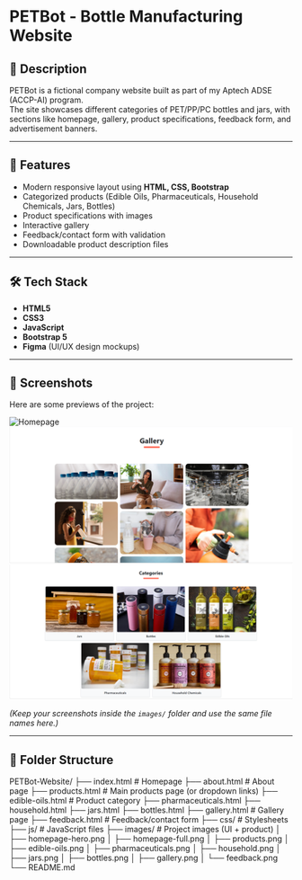 # PETBot - Bottle Manufacturing Website

## 📖 Description
PETBot is a fictional company website built as part of my Aptech ADSE (ACCP-AI) program.  
The site showcases different categories of PET/PP/PC bottles and jars, with sections like homepage, gallery, product specifications, feedback form, and advertisement banners.

---

## 🚀 Features
- Modern responsive layout using **HTML, CSS, Bootstrap**
- Categorized products (Edible Oils, Pharmaceuticals, Household Chemicals, Jars, Bottles)
- Product specifications with images
- Interactive gallery
- Feedback/contact form with validation
- Downloadable product description files

---

## 🛠️ Tech Stack
- **HTML5**
- **CSS3**
- **JavaScript**
- **Bootstrap 5**
- **Figma** (UI/UX design mockups)

---

## 📸 Screenshots
Here are some previews of the project:

![Homepage](images/homepage.png)  
![Gallery](images/gallery.png)  
![Products](images/products.png)  

*(Keep your screenshots inside the `images/` folder and use the same file names here.)*

---

## 📂 Folder Structure
PETBot-Website/
├── index.html          # Homepage
├── about.html          # About page
├── products.html       # Main products page (or dropdown links)
├── edible-oils.html    # Product category
├── pharmaceuticals.html
├── household.html
├── jars.html
├── bottles.html
├── gallery.html        # Gallery page
├── feedback.html       # Feedback/contact form
├── css/                # Stylesheets
├── js/                 # JavaScript files
├── images/             # Project images (UI + product)
│   ├── homepage-hero.png
│   ├── homepage-full.png
│   ├── products.png
│   ├── edible-oils.png
│   ├── pharmaceuticals.png
│   ├── household.png
│   ├── jars.png
│   ├── bottles.png
│   ├── gallery.png
│   └── feedback.png
└── README.md


 
 
